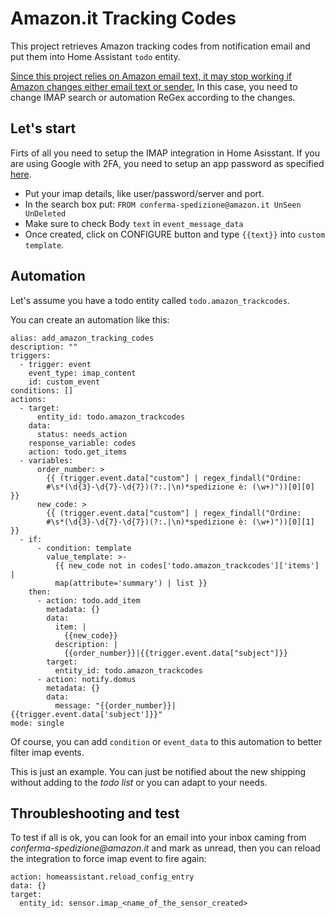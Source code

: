 # Amazon.it Tracking Codes
This project retrieves Amazon tracking codes from notification email and put them into Home Assistant ```todo``` entity.

<ins>Since this project relies on Amazon email text, it may stop working if Amazon changes either email text or sender.</ins> In this case, you need to change IMAP search or automation ReGex according to the changes.

## Let's start
Firts of all you need to setup the IMAP integration in Home Asisstant. If you are using Google with 2FA, you need to setup an app password as specified [here](https://www.home-assistant.io/integrations/imap/).

- Put your imap details, like user/password/server and port.
- In the search box put:  ```FROM conferma-spedizione@amazon.it UnSeen UnDeleted```
- Make sure to check Body ```text``` in ```event_message_data```
- Once created, click on CONFIGURE button and type ```{{text}}``` into ```custom template```.

## Automation
Let's assume you have a todo entity called ```todo.amazon_trackcodes```.

You can create an automation like this:

```
alias: add_amazon_tracking_codes
description: ""
triggers:
  - trigger: event
    event_type: imap_content
    id: custom_event
conditions: []
actions:
  - target:
      entity_id: todo.amazon_trackcodes
    data:
      status: needs_action
    response_variable: codes
    action: todo.get_items
  - variables:
      order_number: >
        {{ (trigger.event.data["custom"] | regex_findall("Ordine:
        #\s*(\d{3}-\d{7}-\d{7})(?:.|\n)*spedizione è: (\w+)"))[0][0] }}
      new_code: >
        {{ (trigger.event.data["custom"] | regex_findall("Ordine:
        #\s*(\d{3}-\d{7}-\d{7})(?:.|\n)*spedizione è: (\w+)"))[0][1] }}
  - if:
      - condition: template
        value_template: >-
          {{ new_code not in codes['todo.amazon_trackcodes']['items'] |
          map(attribute='summary') | list }}
    then:
      - action: todo.add_item
        metadata: {}
        data:
          item: |
            {{new_code}}
          description: |
            {{order_number}}|{{trigger.event.data["subject"]}}
        target:
          entity_id: todo.amazon_trackcodes
      - action: notify.domus
        metadata: {}
        data:
          message: "{{order_number}}|{{trigger.event.data['subject']}}"
mode: single
```

Of course, you can add ```condition``` or ```event_data``` to this automation to better filter imap events.

This is just an example. You can just be notified about the new shipping without adding to the _todo list_ or you can adapt to your needs.

## Throubleshooting and test

To test if all is ok, you can look for an email into your inbox caming from _conferma-spedizione@amazon.it_ and mark as unread, then you can reload the integration to force imap event to fire again:

```
action: homeassistant.reload_config_entry
data: {}
target:
  entity_id: sensor.imap_<name_of_the_sensor_created>
```

